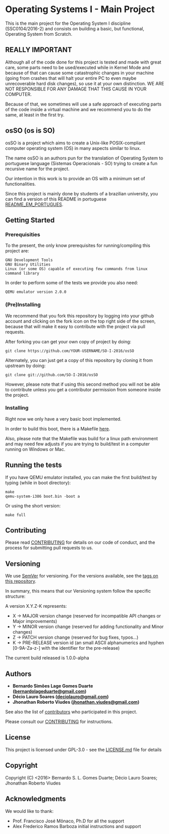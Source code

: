 # Operating Systems I - Main Project

This is the main project for the Operating System I discipline (SSC0104/2016-2)
and consists on building a basic, but functional, Operating System from Scratch.

## REALLY IMPORTANT

Although all of the code done for this project is tested and made with great
care, some parts need to be used/executed while in Kernel Mode and because of
that can cause some catastrophic changes in your machine (going from crashes
that will halt your entire PC to even maybe unrecoverable hard disk changes),
so use it at your own distinction.
WE ARE NOT RESPONSIBLE FOR ANY DAMAGE THAT THIS CAUSE IN YOUR COMPUTER.

Because of that, we sometimes will use a safe approach of executing parts of
the code inside a virtual machine and we recommend you to do the same, at least
in the first try.

## osSO (os is SO)

osSO is a project which aims to create a Unix-like POSIX-compliant computer
operating system (OS) in many aspects similar to linux.

The name osSO is an authors pun for the translation of Operating System to
portuguese language (Sistemas Operacionais - SO) trying to create a fun
recursive name for the project.

Our intention in this work is to provide an OS with a minimum set of
functionalities.

Since this project is mainly done by students of a brazilian university, you
can find a version of this README in portuguese [README_EM_PORTUGUES](README_BR.md).

## Getting Started

### Prerequisities

To the present, the only know prerequisites for running/compiling this project are:

```
GNU Development Tools
GNU Binary Utilities
Linux (or some OS) capable of executing few commands from linux command library
```

In order to perform some of the tests we provide you also need:

```
QEMU emulator version 2.0.0
```

### (Pre)Installing

We recommend that you fork this repository by logging into your github account
and clicking on the fork icon on the top right side of the screen, because that
will make it easy to contribute with the project via pull requests.

After forking you can get your own copy of project by doing:

```
git clone https://github.com/YOUR-USERNAME/SO-I-2016/osSO
```

Alternately, you can just get a copy of this repository by cloning it from
upstream by doing:

```
git clone git://github.com/SO-I-2016/osSO
```

However, please note that if using this second method you will not be able to
contribute unless you get a contributor permission from someone inside the
project.


### Installing

Right now we only have a very basic boot implemented.

In order to build this boot, there is a Makefile
[here](https://github.com/SO-I-2016/osSO/boot/Makefile).

Also, please note that the Makefile was build for a linux path environment and
may need few adjusts if you are trying to build/test in a computer running on
Windows or Mac.

## Running the tests

If you have QEMU emulator installed, you can make the first build/test by
typing (while in boot directory):

```
make
qemu-system-i386 boot.bin -boot a
```

Or using the short version:

```
make full
``` 

## Contributing

Please read [CONTRIBUTING](CONTRIBUTING.md) for details on our code of conduct,
and the process for submitting pull requests to us.

## Versioning

We use [SemVer](http://semver.org/) for versioning. For the versions available,
see the [tags on this repository](https://github.com/SO-I-2016/osSO/tags).

In summary, this means that our Versioning system follow the specific structure:

A version X.Y.Z-K represents:

* X -> MAJOR version change (reserved for incompatible API changes or Major improvements)
* Y -> MINOR version change (reserved for adding functionality and Minor changes)
* Z -> PATCH version change (reserved for bug fixes, typos...)
* K -> PRE-RELEASE version id (an small ASCII alphanumerics and hyphen
[0-9A-Za-z-] with the identifier for the pre-release)

The current build released is 1.0.0-alpha

## Authors

* **Bernardo Simões Lage Gomes Duarte (bernardolageduarte@gmail.com)**
* **Décio Lauro Soares (deciolauro@gmail.com)**
* **Jhonathan Roberto Viudes (jhonathan.viudes@gmail.com)**

See also the list of [contributors](https://github.com/SO-I-2016/osSO/contributors)
who participated in this project.

Please consult our [CONTRIBUTING](CONTRIBUTING.md) for instructions. 

## License

This project is licensed under GPL-3.0 - see the [LICENSE.md](LICENSE.md)
file for details

## Copyright

Copyright (C) <2016>  Bernardo S. L. Gomes Duarte; Décio Lauro Soares; Jhonathan Roberto Viudes

## Acknowledgments

We would like to thank:

* Prof. Francisco José Mônaco, Ph.D for all the support
* Alex Frederico Ramos Barboza initial instructions and support
